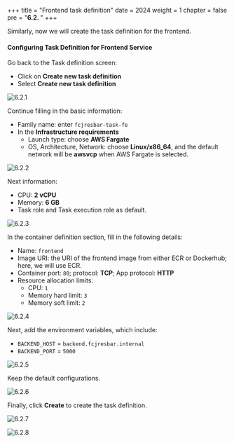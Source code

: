 +++
title = "Frontend task definition"
date = 2024
weight = 1
chapter = false
pre = "<b>6.2. </b>"
+++

Similarly, now we will create the task definition for the frontend.

#### Configuring Task Definition for Frontend Service

Go back to the Task definition screen:

- Click on **Create new task definition**
- Select **Create new task definition**

![6.2.1](/images/6-create-task-definition/6.2.1.png)

Continue filling in the basic information:

- Family name: enter `fcjresbar-task-fe`
- In the **Infrastructure requirements**
  - Launch type: choose **AWS Fargate**
  - OS, Architecture, Network: choose **Linux/x86_64**, and the default network will be **awsvcp** when AWS Fargate is selected.

![6.2.2](/images/6-create-task-definition/6.2.2.png)

Next information:

- CPU: **2 vCPU**
- Memory: **6 GB**
- Task role and Task execution role as default.

![6.2.3](/images/6-create-task-definition/6.2.3.png)

In the container definition section, fill in the following details:

- Name: `frontend`
- Image URI: the URI of the frontend image from either ECR or Dockerhub; here, we will use ECR.
- Container port: `80`; protocol: **TCP**; App protocol: **HTTP**
- Resource allocation limits:
  - CPU: `1`
  - Memory hard limit: `3`
  - Memory soft limit: `2`

![6.2.4](/images/6-create-task-definition/6.2.4.png)

Next, add the environment variables, which include:

- `BACKEND_HOST` = `backend.fcjresbar.internal`
- `BACKEND_PORT` = `5000`

![6.2.5](/images/6-create-task-definition/6.2.5.png)

Keep the default configurations.

![6.2.6](/images/6-create-task-definition/6.2.6.png)

Finally, click **Create** to create the task definition.

![6.2.7](/images/6-create-task-definition/6.2.7.png)

![6.2.8](/images/6-create-task-definition/6.2.8.png)
